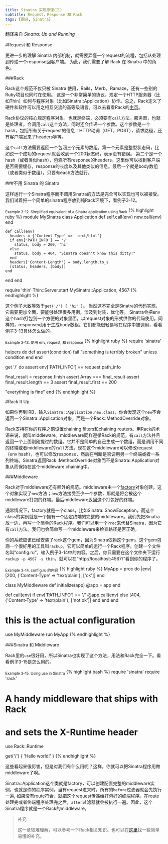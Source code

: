 ```yaml
---
title: Sinatra 实现原理(三)
subtitle: Request，Response 和 Rack
tags: [翻译, Sinatra]
---
```

翻译来自 *Sinatra: Up and Running*

#Request 和 Response

更进一步的理解 Sinatra 内部机制，就需要弄懂一个request的流程，包括从处理到传递一个response回客户端。 为此，我们需要了解 Rack 在 Sinatra 中的角色。

<!--more-->

###Rack

Rack这个规范不仅只被 Sinatra 使用，Rails，Merb，Ramaze，还有一些别的Ruby项目也同时在使用。 这是一个非常简单的协议，规定一个HTTP服务器（比如Thin）如何与程序对象（比如Sinatra::Application）协作。总之，Rack定义了硬件和软件可以用之相互交流的高等级语言。可以去看看Rack的[主页](http://rack.rubyforge.org "Rack page")。

Rack协议的核心规定程序对象，也就是终端，必须要有`call`方法。服务器，也就是处理者，会调用`call`这个方法，同时还会传递一个参数。这个参数是一个hash，包括所有关于request的信息：HTTP动词（GET，POST），请求路径，还有客户端发来了headers等等。

这个`call`方法需要返回一个包涵三个元素的数组。第一个元素是整型状态码，比如说一个成功的request就会收到一个200状态码，表示没有错误。 第二个是一个hash（或者类似hash），包涵所有response的headers。这里你可以找到客户端是否需要缓存，response的长度以及其他类似的信息。最后一个就是body数组（或者类似于数组），只要有each方法就行。

###不用 Sinatra 的 Sinatra

这样运行一个Sinatra程序而不调用Sinatra的方法是完全可以实现也可以被接受。我们试着把一个简单的sinatra程序放到纯Rack环境下，看例子3-12。

<sub>Example 3-12. Simplified equivalent of a Sinatra application using Rack</sub>
{% highlight ruby %}
module MySinatra
  class Application
    def self.call(env)
      new.call(env)
    end

    def call(env)
      headers = {'Content-Type' => 'text/html'}
      if env['PATH_INFO'] == '/'
        status, body = 200, 'hi'
      else
        status, body = 404, "Sinatra doesn't know this ditty!"
      end
      headers['Content-Length'] = body.length.to_s
      [status, headers, [body]]
    end
  end
end

require 'thin'
Thin::Server.start MySinatra::Application, 4567
{% endhighlight %}

这个例子大致等效于`get('/') { 'hi' }`。 当然这不完全是Sinatra的代码实现，它需要更加全面，要能够处理很多用例，涉及到封装，优化等。 Sinatra会把env这个hash打包到一个方便的对象里面，以request对象的形式供你的代码使用。同样的，response可用于生成body数组。它们都能很轻易地在程序中被调用，看看例子3-13具体怎么做的。 

<sub>Example 3-13. 使用 env, request, 和 response</sub>
{% highlight ruby %}
require 'sinatra'

helpers do
  def assert(condition)
    fail "something is terribly broken" unless condition
  end
end

get '/' do
  assert env['PATH_INFO'] == request.path_info

  final_result = response.finish
  assert Array === final_result
  assert final_result.length == 3
  assert final_result.first == 200

  "everything is fine"
end
{% endhighlight %}

#Rack It Up

如果你再到IRB，输入`Sinatra::Application.new.class`，你会发现这个`new`不会返回一个Sinatra::Application对象，而是一个Rack::MethodOverride对象。 

Rack支持在你的程序之前设置chaining filters和chaining routers。用Rack的术语来说，就叫middleware。middleware同样遵循Rack的规范，有`call`方法并且返回一个上面刚刚提过的数组。它并不是简单的自己生成一个数组，而是调用不同的终端或者middleware的`call`方法。现在这个middleware可以修改request（env hash），也可以修改response，然后在判断是否调用另一个终端或者一系列终端。Sinatra返回Rack::MethodOverride对象而不是Sinatra::Application对象从而保持在这个middleware chaining中。

###Middleware

Rack对于middleware还有额外的规范。middleware由一个[factory](https://en.wikipedia.org/wiki/Factory_(object-oriented_programming) "wiki factory")对象创建。这个对象实现了`new`方法；`new`方法接受至少一个参数，那就是将会被这个middleware打包的终端。最后middleware返回这个打包好的终端。

通常情况下，factory就是一个class，比如Sinatra::ShowException，而这个class的实例就是一个拥有一个固定终端的完整的middleware。我们先把Sinatra放一边，再写一个简单的Rack程序。我们可以用一个`Proc`来代替Sinatra，因为它有`call`方法。我们也会简单写一个middleware来检查路径是否正确。

你的系统应该已经安装了rack这个gem，因为Sinatra依赖这个gem。这个gem包涵一个很好用的工具叫`rackup`，它可以简单的运行一个Rack程序。创建一个文件名叫“config.ru”，输入例子3-14中的内容。之后，你只需要在这个文件夹下运行`rackup -p 4567 -s thin`，就可以在“http://localhost:4567/”看到你的程序了。

<sub>Example 3-14. config.ru 的内容</sub>
{% highlight ruby %}
MyApp = proc do |env|
  [200, {'Content-Type' => 'text/plain'}, ['ok']]
end

class MyMiddleware
  def initialize(app)
    @app = app
  end

  def call(env)
    if env['PATH_INFO'] == '/'
      @app.call(env)
    else
      [404, {'Content-Type' => 'text/plain'}, ['not ok']]
    end
  end
end

# this is the actual configuration
use MyMiddleware
run MyApp
{% endhighlight %}

###Sinatra 和 Middleware

Rack里的`use`很好用，所以Sinatra也实现了这个方法，用法和Rack完全一下。看看例子3-15是怎么用的。

<sub>Example 3-15. Using use in Sinatra</sub>
{% highlight bash %}
require 'sinatra'
require 'rack'

# A handy middleware that ships with Rack
# and sets the X-Runtime header
use Rack::Runtime

get('/') { 'Hello world!' }
{% endhighlight %}

这些看起来很厉害，但是对我们有什么用呢？这样，你就可以把Sinatra程序用做middleware了啊。

Sinatra::Application这个类就是factory，可以创建配置完整的middleware实例，也就是你的程序实例。当有request进来时，所有的`before`过滤器就会先执行一遍, 如果没有route符合，就把这个request传递给打包好的终端程序。在route处理完或者终端程序处理完之后，`after`过滤器就会被执行一遍。因此，这个Sinatra程序就是一个Rack的middleware。

> 补充
> 
> 这一章较难理解，可以参考一下Rack相关知识。也可以在[这里](http://webapps-for-beginners.rubymonstas.org/rack.html "Webapps For Beginners")找一些简单易懂的补充。
